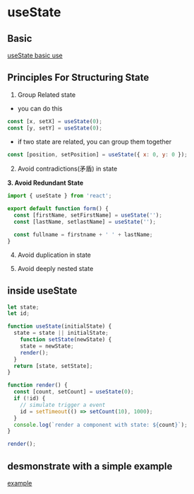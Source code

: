 # useState

## Basic

[useState basic use](react-hooks-usestate-basic.md)

## Principles For Structuring State

1. Group Related state

- you can do this

```js
const [x, setX] = useState(0);
const [y, setY] = useState(0);
```

- if two state are related, you can group them together

```js
const [position, setPosition] = useState({ x: 0, y: 0 });
```

2. Avoid contradictions(矛盾) in state


**3. Avoid Redundant State**

```js
import { useState } from 'react';

export default function form() {
  const [firstName, setFirstName] = useState('');
  const [lastName, setlastName] = useState('');

  const fullname = firstname + ' ' + lastName;
}
```

4. Avoid duplication in state

5. Avoid deeply nested state

## inside useState

```js
let state;
let id;

function useState(initialState) {
  state = state || initialState;
    function setState(newState) {
    state = newState;
    render();
  }
  return [state, setState];
}

function render() {
  const [count, setCount] = useState(0);
  if (!id) {
    // simulate trigger a event
    id = setTimeout(() => setCount(10), 1000);
  }
  console.log(`render a component with state: ${count}`);
}

render();
```

## desmonstrate with a simple example

[example](simple-usestate-plain-js-implement.md)
